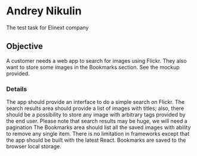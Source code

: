 # Andrey Nikulin

The test task for Elinext company

## Objective

A customer needs a web app to search for images using Flickr. They also want to store some images in the Bookmarks section. See the mockup provided.

### Details

The app should provide an interface to do a simple search on Flickr. The search results area should provide a list of images with titles; also, there should be a possibility to store any image with arbitrary tags provided by the end user. Please note that search results may be huge, we will need a pagination
The Bookmarks area should list all the saved images with ability to remove any single item.
There is no limitation in frameworks except that the app should be built with the latest React.
Bookmarks are saved to the browser local storage.